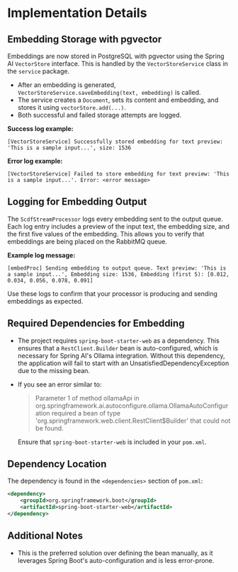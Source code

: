 # Implementation Details

## Embedding Storage with pgvector

Embeddings are now stored in PostgreSQL with pgvector using the Spring AI `VectorStore` interface. This is handled by the `VectorStoreService` class in the `service` package.

- After an embedding is generated, `VectorStoreService.saveEmbedding(text, embedding)` is called.
- The service creates a `Document`, sets its content and embedding, and stores it using `vectorStore.add(...)`.
- Both successful and failed storage attempts are logged.

**Success log example:**
```
[VectorStoreService] Successfully stored embedding for text preview: 'This is a sample input...', size: 1536
```
**Error log example:**
```
[VectorStoreService] Failed to store embedding for text preview: 'This is a sample input...'. Error: <error message>
```

## Logging for Embedding Output

The `ScdfStreamProcessor` logs every embedding sent to the output queue. Each log entry includes a preview of the input text, the embedding size, and the first five values of the embedding. This allows you to verify that embeddings are being placed on the RabbitMQ queue.

**Example log message:**
```
[embedProc] Sending embedding to output queue. Text preview: 'This is a sample input...', Embedding size: 1536, Embedding (first 5): [0.012, 0.034, 0.056, 0.078, 0.091]
```

Use these logs to confirm that your processor is producing and sending embeddings as expected.


## Required Dependencies for Embedding

- The project requires `spring-boot-starter-web` as a dependency. This ensures that a `RestClient.Builder` bean is auto-configured, which is necessary for Spring AI's Ollama integration. Without this dependency, the application will fail to start with an UnsatisfiedDependencyException due to the missing bean.

- If you see an error similar to:

  > Parameter 1 of method ollamaApi in org.springframework.ai.autoconfigure.ollama.OllamaAutoConfiguration required a bean of type 'org.springframework.web.client.RestClient$Builder' that could not be found.

  Ensure that `spring-boot-starter-web` is included in your `pom.xml`.

## Dependency Location

The dependency is found in the `<dependencies>` section of `pom.xml`:

```xml
<dependency>
    <groupId>org.springframework.boot</groupId>
    <artifactId>spring-boot-starter-web</artifactId>
</dependency>
```

## Additional Notes
- This is the preferred solution over defining the bean manually, as it leverages Spring Boot's auto-configuration and is less error-prone.

